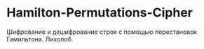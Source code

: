 # Hamilton-Permutations-Cipher
Шифрование и дешифрование строк с помощью перестановок Гамильтона.
Лихолоб.
